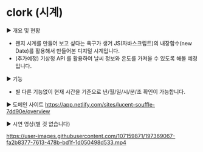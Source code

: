 # clork (시계)

▶ 개요 및 현황
- 왠지 시계를 만들어 보고 싶다는 욕구가 생겨 JS(자바스크립트)의 내장함수(new Date)를 활용해서 만들어본 디지털 시계입니다.
- (추가예정) 기상청 API 를 활용하여 날씨 정보와 온도를 가져올 수 있도록 해볼 예정입니다.

▶ 기능
- 별 다른 기능없이 현재 시간을 기준으로 년/월/일/시/분/초 확인이 가능합니다.


▶ 도메인 사이트
https://app.netlify.com/sites/lucent-souffle-7dd90e/overview


▶ 시연 영상(별 것 없습니다)

https://user-images.githubusercontent.com/107159871/197369067-fa2b8377-7613-478b-bd1f-1d050498d533.mp4


